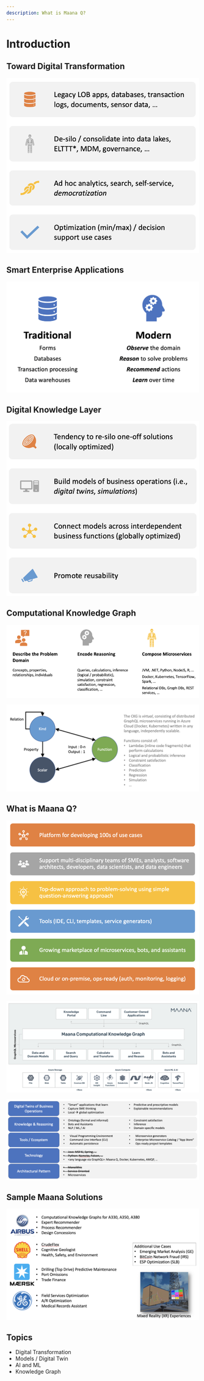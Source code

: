 ```yaml
---
description: What is Maana Q?
---
```


# Introduction

## Toward Digital Transformation

![](../.gitbook/assets/image%20%28165%29.png)

## Smart Enterprise Applications

![](../.gitbook/assets/image%20%2812%29.png)

## Digital Knowledge Layer

![](../.gitbook/assets/image%20%2859%29.png)

## Computational Knowledge Graph

![](../.gitbook/assets/image%20%2875%29.png)

![](../.gitbook/assets/image%20%2847%29.png)

## What is Maana Q?

![](../.gitbook/assets/image%20%28117%29.png)

![](../.gitbook/assets/image%20%2895%29.png)

![](../.gitbook/assets/image%20%2897%29.png)

## Sample Maana Solutions

![](../.gitbook/assets/image%20%28114%29.png)

## Topics

* Digital Transformation
* Models / Digital Twin
* AI and ML
* Knowledge Graph

